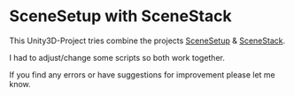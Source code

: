 SceneSetup with SceneStack
==========================

This Unity3D-Project tries combine the projects [SceneSetup](https://github.com/KingMalur/SceneSetup) & [SceneStack](https://github.com/KingMalur/SceneStack).

I had to adjust/change some scripts so both work together.

If you find any errors or have suggestions for improvement please let me know.
